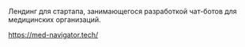 Лендинг для стартапа, занимающегося разработкой чат-ботов для медицинских организаций.

https://med-navigator.tech/
